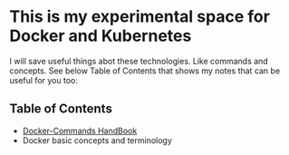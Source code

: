 # This is my experimental space for Docker and Kubernetes

I will save useful things abot these technologies.
Like commands and concepts.
See below Table of Contents that shows my notes that can be useful for you too: 

## Table of Contents

- [Docker-Commands HandBook](HandBook.md)
- Docker basic concepts and terminology
